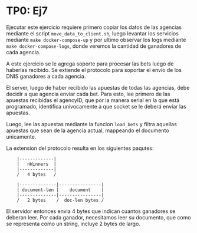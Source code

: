 # TP0: Ej7

Ejecutar este ejercicio requiere primero copiar los datos de las agencias mediante el script 
`move_data_to_client.sh`, luego levantar los servicios mediante `make docker-compose-up` y por ultimo
observar los logs mediante `make docker-compose-logs`, donde veremos la cantidad de ganadores de cada agencia.

A este ejercicio se le agrega soporte para procesar las bets luego de haberlas recibido. Se extiende el protocolo
para soportar el envio de los DNIS ganadores a cada agencia.

El server, luego de haber recibido las apuestas de todas las agencias, debe decidir a que agencia enviar cada bet.
Para esto, lee primero de las apuestas recibidas el agencyID, que por la manera serial en la que está programado,
identifica univocamente a que socket se le deberá enviar las apuestas.

Luego, lee las apuestas mediante la funcion `load_bets` y filtra aquellas apuestas que sean de la agencia actual,
mappeando el documento unicamente.

La extension del protocolo resulta en los siguientes paqutes:

```
    |-------------|
    |   nWinners  |
    |-------------|
    /   4 bytes   /

```

```
    |--------------|----------------|
    | document-len |    document    |
    |--------------|----------------|
    /   2 bytes    /  doc-len bytes /

```

El servidor entonces envia 4 bytes que indican cuantos ganadores se deberan leer. Por cada ganador, necesitamos 
leer su documento, que como se representa como un string, incluye 2 bytes de largo.
